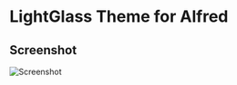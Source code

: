 # LightGlass Theme for Alfred
## Screenshot
![Screenshot](https://raw.github.com/renhx/LightGlassTheme/master/ss.png)